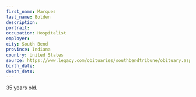 ```yaml
---
first_name: Marques
last_name: Bolden
description: 
portrait: 
occupation: Hospitalist
employer: 
city: South Bend
province: Indiana
country: United States
source: https://www.legacy.com/obituaries/southbendtribune/obituary.aspx?n=marques-larue-bolden&amp;pid=195744182&amp;fhid=8834
birth_date: 
death_date: 
---
```


35 years old.